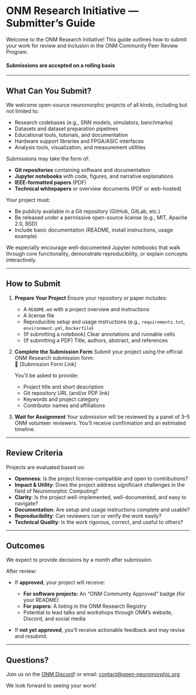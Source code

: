 # ONM Research Initiative — Submitter’s Guide

Welcome to the ONM Research Initiative! This guide outlines how to submit your work for review and inclusion in the ONM Community Peer Review Program.

#### Submissions are accepted on a rolling basis

---

## What Can You Submit?

We welcome open-source neuromorphic projects of all kinds, including but not limited to:

- Research codebases (e.g., SNN models, simulators, benchmarks)
- Datasets and dataset preparation pipelines
- Educational tools, tutorials, and documentation
- Hardware support libraries and FPGA/ASIC interfaces
- Analysis tools, visualization, and measurement utilities

Submissions may take the form of:
- **Git repositories** containing software and documentation  
- **Jupyter notebooks** with code, figures, and narrative explanations  
- **IEEE-formatted papers** (PDF)  
- **Technical whitepapers** or overview documents (PDF or web-hosted)  

Your project must:
- Be publicly available in a Git repository (GitHub, GitLab, etc.)
- Be released under a permissive open-source license (e.g., MIT, Apache 2.0, BSD)
- Include basic documentation (README, install instructions, usage example)

We especially encourage well-documented Jupyter notebooks that walk through core functionality, demonstrate reproducibility, or explain concepts interactively.

---

## How to Submit

1. **Prepare Your Project**
   Ensure your repository or paper includes:
   - A `README.md` with a project overview and instructions
   - A license file
   - Reproducible setup and usage instructions (e.g., `requirements.txt`, `environment.yml`, `Dockerfile`)
   - (If submitting a notebook) Clear annotations and runnable cells
   - (If submitting a PDF) Title, authors, abstract, and references

2. **Complete the Submission Form**
   Submit your project using the official ONM Research submission form:  
   🔗 [Submission Form Link]

   You’ll be asked to provide:
   - Project title and short description
   - Git repository URL (and/or PDF link)
   - Keywords and project category
   - Contributor names and affiliations

3. **Wait for Assignment**
   Your submission will be reviewed by a panel of 3–5 ONM volunteer reviewers. You’ll receive confirmation and an estimated timeline.

---

## Review Criteria

Projects are evaluated based on:
- **Openness**: Is the project license-compatible and open to contributions?
- **Impact & Utility**: Does the project address significant challenges in the field of Neuromorphic Computing?
- **Clarity**: Is the project well-implemented, well-documented, and easy to navigate?
- **Documentation**: Are setup and usage instructions complete and usable?
- **Reproducibility**: Can reviewers run or verify the work easily?
- **Technical Quality**: Is the work rigorous, correct, and useful to others?

---

## Outcomes

We expect to provide decisions by a month after submission.

After review:
- If **approved**, your project will receive:
  - **For software projects:** An “ONM Community Approved” badge (for your README)
  - **For papers:** A listing in the ONM Research Registry
  - Potential to lead talks and workshops through ONM’s website, Discord, and social media

- If **not yet approved**, you’ll receive actionable feedback and may revise and resubmit.

---

## Questions?

Join us on the [ONM Discord](https://discord.gg/3dbSPeAZkk)!
or email: [contact@open-neuromorphic.org](mailto:contact@open-neuromorphic.org)

We look forward to seeing your work!